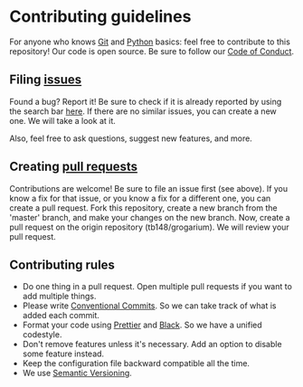 # Contributing guidelines

For anyone who knows [Git](https://git-scm.com) and [Python](https://www.python.org/) basics: feel free to contribute to this repository! Our code is open source. Be sure to follow our [Code of Conduct](https://github.com/tb148/grogarium/blob/main/CODE_OF_CONDUCT.md).

## Filing [issues](https://docs.github.com/en/github/managing-your-work-on-github/about-issues)

Found a bug? Report it! Be sure to check if it is already reported by using the search bar [here](https://github.com/tb148/grogarium/issues). If there are no similar issues, you can create a new one. We will take a look at it.

Also, feel free to ask questions, suggest new features, and more.

## Creating [pull requests](https://docs.github.com/en/github/collaborating-with-issues-and-pull-requests/about-pull-requests)

Contributions are welcome! Be sure to file an issue first (see above). If you know a fix for that issue, or you know a fix for a different one, you can create a pull request. Fork this repository, create a new branch from the 'master' branch, and make your changes on the new branch. Now, create a pull request on the origin repository (tb148/grogarium). We will review your pull request.

## Contributing rules

- Do one thing in a pull request. Open multiple pull requests if you want to add multiple things. 
- Please write [Conventional Commits](https://www.conventionalcommits.org/en/v1.0.0/). So we can take track of what is added each commit.
- Format your code using [Prettier](https://prettier.io/) and [Black](https://black.readthedocs.io/en/stable/). So we have a unified codestyle.
- Don't remove features unless it's necessary. Add an option to disable some feature instead.
- Keep the configuration file backward compatible all the time.
- We use [Semantic Versioning](https://semver.org/).
